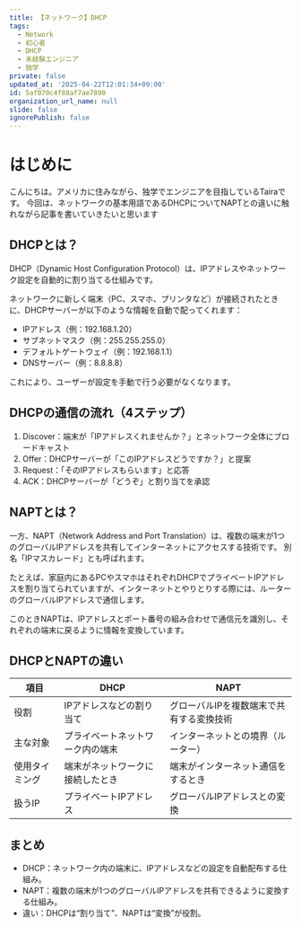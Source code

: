 ```yaml
---
title: 【ネットワーク】DHCP
tags:
  - Network
  - 初心者
  - DHCP
  - 未経験エンジニア
  - 独学
private: false
updated_at: '2025-04-22T12:01:34+09:00'
id: 5af070c4f88af7ae7890
organization_url_name: null
slide: false
ignorePublish: false
---
```

# はじめに

こんにちは。アメリカに住みながら、独学でエンジニアを目指しているTairaです。
今回は、ネットワークの基本用語であるDHCPについてNAPTとの違いに触れながら記事を書いていきたいと思います

## DHCPとは？

DHCP（Dynamic Host Configuration Protocol）は、IPアドレスやネットワーク設定を自動的に割り当てる仕組みです。

ネットワークに新しく端末（PC、スマホ、プリンタなど）が接続されたときに、DHCPサーバーが以下のような情報を自動で配ってくれます：

- IPアドレス（例：192.168.1.20）
- サブネットマスク（例：255.255.255.0）
- デフォルトゲートウェイ（例：192.168.1.1）
- DNSサーバー（例：8.8.8.8）

これにより、ユーザーが設定を手動で行う必要がなくなります。

## DHCPの通信の流れ（4ステップ）

1. Discover：端末が「IPアドレスくれませんか？」とネットワーク全体にブロードキャスト
2. Offer：DHCPサーバーが「このIPアドレスどうですか？」と提案
3. Request：「そのIPアドレスもらいます」と応答
4. ACK：DHCPサーバーが「どうぞ」と割り当てを承認

## NAPTとは？

一方、NAPT（Network Address and Port Translation）は、複数の端末が1つのグローバルIPアドレスを共有してインターネットにアクセスする技術です。
別名「IPマスカレード」とも呼ばれます。

たとえば、家庭内にあるPCやスマホはそれぞれDHCPでプライベートIPアドレスを割り当てられていますが、インターネットとやりとりする際には、ルーターのグローバルIPアドレスで通信します。

このときNAPTは、IPアドレスとポート番号の組み合わせで通信元を識別し、それぞれの端末に戻るように情報を変換しています。

## DHCPとNAPTの違い

| 項目 | DHCP | NAPT |
|------|------|------|
| 役割 | IPアドレスなどの割り当て | グローバルIPを複数端末で共有する変換技術 |
| 主な対象 | プライベートネットワーク内の端末 | インターネットとの境界（ルーター） |
| 使用タイミング | 端末がネットワークに接続したとき | 端末がインターネット通信をするとき |
| 扱うIP | プライベートIPアドレス | グローバルIPアドレスとの変換 |

## まとめ

- DHCP：ネットワーク内の端末に、IPアドレスなどの設定を自動配布する仕組み。
- NAPT：複数の端末が1つのグローバルIPアドレスを共有できるように変換する仕組み。
- 違い：DHCPは“割り当て”、NAPTは“変換”が役割。


